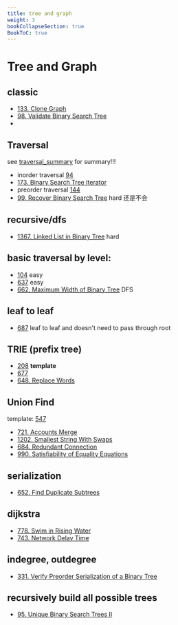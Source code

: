 ```yaml
---
title: tree and graph
weight: 3
bookCollapseSection: true
BookToC: true
---
```

# Tree and Graph

## classic
- [133. Clone Graph](133)
- [98. Validate Binary Search Tree](98)
- 
## Traversal
see [traversal_summary](traversal) for summary!!!

- inorder traversal [94](94)
- [173. Binary Search Tree Iterator](173)
- preorder traversal [144](144)
- [ 99. Recover Binary Search Tree](99) hard 还是不会


## recursive/dfs
- [1367. Linked List in Binary Tree](1367) hard


## basic traversal by level: 
- [104](104) easy
- [637](637) easy
- [662. Maximum Width of Binary Tree](662) DFS 


## leaf to leaf 
- [687](687) leaf to leaf and doesn't need to pass through root

## TRIE (prefix tree)
- [208](208) **template**
- [677](677)
- [648. Replace Words](648)

## Union Find

template:
[547](547) 

- [721. Accounts Merge](721)
- [1202. Smallest String With Swaps](docs/1202)
- [684. Redundant Connection](684)
- [990. Satisfiability of Equality Equations](990)


## serialization
- [652. Find Duplicate Subtrees](652)

## dijkstra
- [778. Swim in Rising Water](778)
- [743. Network Delay Time](743)

## indegree, outdegree
- [331. Verify Preorder Serialization of a Binary Tree](331)

## recursively build all possible trees
- [95. Unique Binary Search Trees II](95)